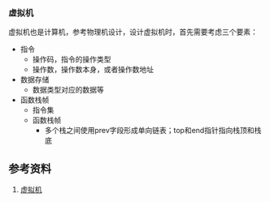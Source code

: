 
### 虚拟机

虚拟机也是计算机，参考物理机设计，设计虚拟机时，首先需要考虑三个要素：
- 指令
    - 操作码，指令的操作类型
    - 操作数，操作数本身，或者操作数地址
- 数据存储
    - 数据类型对应的数据等
- 函数栈帧
    - 指令集
    - 函数栈帧
        - 多个栈之间使用prev字段形成单向链表；top和end指针指向栈顶和栈底

## 参考资料
1. [虚拟机](https://segmentfault.com/a/1190000015930021)